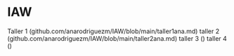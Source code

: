 # IAW
Taller 1 (github.com/anarodriguezm/IAW/blob/main/taller1ana.md)
taller 2 (github.com/anarodriguezm/IAW/blob/main/taller2ana.md)
taller 3 ()
taller 4 ()

